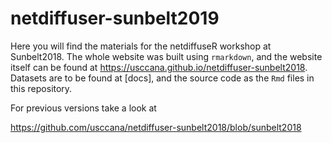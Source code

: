 # netdiffuser-sunbelt2019

Here you will find the materials for the netdiffuseR workshop at Sunbelt2018. The whole website was built using `rmarkdown`, and the website itself can be found at https://usccana.github.io/netdiffuser-sunbelt2018. Datasets are to be found at [docs], and the source code as the `Rmd` files in this repository.

For previous versions take a look at

https://github.com/usccana/netdiffuser-sunbelt2018/blob/sunbelt2018